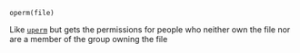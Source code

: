 ```
operm(file)
```

Like [`uperm`](@ref) but gets the permissions for people who neither own the file nor are a member of the group owning the file
